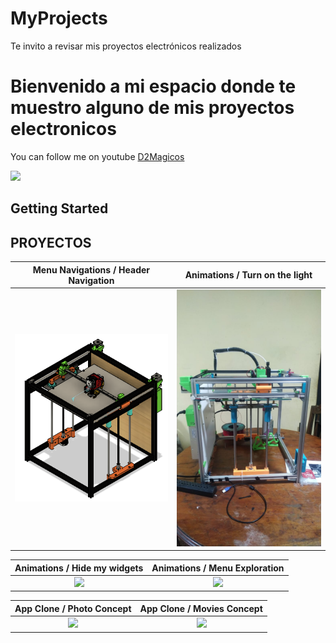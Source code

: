 # MyProjects
Te invito  a revisar mis proyectos electrónicos realizados 

# Bienvenido a mi espacio donde te muestro alguno de mis proyectos electronicos

You can follow me on youtube [D2Magicos](https://www.youtube.com/channel/UCZ0DK9QyEHhtm2huay--Qdw)

<img src='https://yt3.ggpht.com/ytc/AAUvwnh0bvkFL7DaP-HbabH3jAxjdIMqXqg4MUe2-kp-xQ=s88-c-k-c0x00ffffff-no-rj'>

## Getting Started

## PROYECTOS

| Menu Navigations / Header Navigation  | Animations / Turn on the light|
|--|--|
| <center> <img src="https://raw.githubusercontent.com/CristhianLara1996/MyProjects/main/impresora3D(Sparkly).png" width="250"> </center> | <center> <img src="https://raw.githubusercontent.com/CristhianLara1996/MyProjects/main/printer.jpg" width="250">  </center>|

| Animations / Hide my widgets  | Animations / Menu Exploration |
|--|--|
| <center> <img src="https://media.giphy.com/media/h4x6fHw65l3KdnDrTi/giphy.gif" width="250"> </center> | <center> <img src="https://media.giphy.com/media/Y07CGmYvcNyl9rkgbY/giphy.gif" width="250">
 </center>

 | App Clone / Photo Concept  | App Clone / Movies Concept |
|--|--|
| <center> <img src="https://media.giphy.com/media/XybRawN2vj4YV3fhul/giphy.gif" width="250"> </center> | <center> <img src="https://media.giphy.com/media/UuNiEk20TKjn4F4H7a/giphy.gif" width="250">
 </center>
